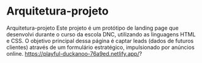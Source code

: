 # Arquitetura-projeto
Arquitetura-projeto
Este projeto é um protótipo de landing page que desenvolvi durante o curso da escola DNC, utilizando as linguagens HTML e CSS. O objetivo principal dessa página é captar leads (dados de futuros clientes) através de um formulário estratégico, impulsionado por anúncios online.
https://playful-duckanoo-76a9ed.netlify.app/?
